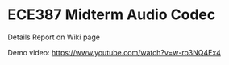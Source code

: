 # ECE387 Midterm Audio Codec

Details Report on Wiki page

Demo video: https://www.youtube.com/watch?v=w-ro3NQ4Ex4
